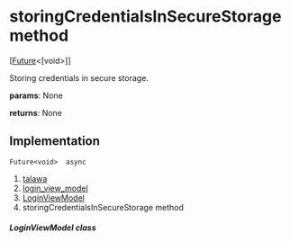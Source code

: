 
<div>

# storingCredentialsInSecureStorage method

</div>


[[Future](https://api.flutter.dev/flutter/dart-core/Future-class.html)\<[void\>]]




Storing credentials in secure storage.

**params**: None

**returns**: None



## Implementation

``` language-dart
Future<void>  async 
```







1.  [talawa](../../index.md)
2.  [login_view_model](../../view_model_pre_auth_view_models_login_view_model/)
3.  [LoginViewModel](../../view_model_pre_auth_view_models_login_view_model/LoginViewModel-class.md)
4.  storingCredentialsInSecureStorage method

##### LoginViewModel class







